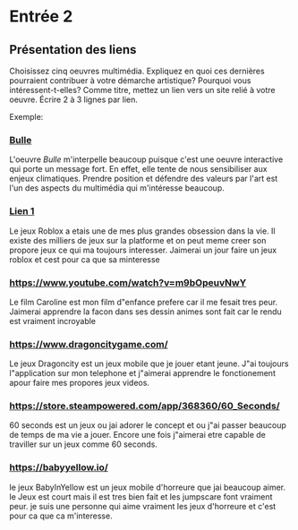 # Entrée 2
## Présentation des liens
Choisissez cinq oeuvres multimédia. Expliquez en quoi ces dernières pourraient contribuer à votre démarche artistique? Pourquoi vous intéressent-t-elles? Comme titre, mettez un lien vers un site relié à votre oeuvre. Écrire 2 à 3 lignes par lien.

Exemple: 
### [Bulle](https://www.onf.ca/interactif/bulle/) 
L'oeuvre *Bulle* m'interpelle beaucoup puisque c'est une oeuvre interactive qui porte un message fort. En effet, elle tente de nous sensibiliser aux enjeux climatiques. Prendre position et défendre des valeurs par l'art est l'un des aspects du multimédia qui m'intéresse beaucoup. 

### [Lien 1 ](https://www.roblox.com/)
Le jeux Roblox a etais une de mes plus grandes obsession dans la vie. Il existe des milliers de jeux sur la platforme et on peut meme creer son propore jeux ce qui ma toujours interesser. Jaimerai un jour faire un jeux roblox et cest pour ca que sa minteresse
### https://www.youtube.com/watch?v=m9bOpeuvNwY
Le film Caroline est mon film d"enfance prefere car il me fesait tres peur. Jaimerai apprendre la facon dans ses dessin animes sont fait car le rendu est vraiment incroyable

### https://www.dragoncitygame.com/
Le jeux Dragoncity est un jeux mobile que je jouer etant jeune. J"ai toujours l"application sur mon telephone et j"aimerai apprendre le fonctionement apour faire mes propores jeux videos.

### https://store.steampowered.com/app/368360/60_Seconds/
60 seconds est un jeux ou jai adorer le concept et ou j"ai passer beaucoup de temps de ma vie a jouer. Encore une fois j"aimerai etre capable de traviller sur un jeux comme 60 seconds.

### https://babyyellow.io/ 
le jeux BabyInYellow est un jeux mobile d'horreure que jai beaucoup aimer. le Jeux est court mais il est tres bien fait et les jumpscare font vraiment peur. je suis une personne qui aime vraiment les jeux d'horreure et c'est pour ca que ca m'interesse.

